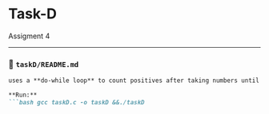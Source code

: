# Task-D
Assigment 4

---


 ### 📄 `taskD/README.md`  
 ```markdown # Task D: Positive Number Count
 uses a **do-while loop** to count positives after taking numbers until `-1` is entered.

 **Run:**
 ```bash gcc taskD.c -o taskD &&./taskD
